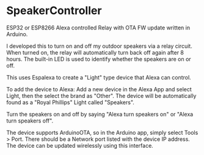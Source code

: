 # SpeakerController
ESP32 or ESP8266 Alexa controlled Relay with OTA FW update written in Arduino.

I developed this to turn on and off my outdoor speakers via a relay circuit.  When turned on, the relay will automatically turn back off again after 8 hours.
The built-in LED is used to identify whether the speakers are on or off.

This uses Espalexa to create a "Light" type device that Alexa can control.  

To add the device to Alexa:
Add a new device in the Alexa App and select Light, then the select the brand as "Other".  The device will be automatically found as a "Royal Phillips" Light called "Speakers".

Turn the speakers on and off by saying "Alexa turn speakers on" or "Alexa turn speakers off".

The device supports ArduinoOTA, so in the Arduino app, simply select Tools > Port.  There should be a Network port listed with the device IP address. The device can be updated wirelessly using this interface.
